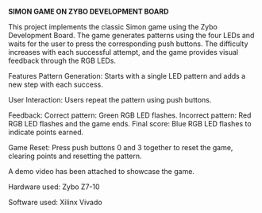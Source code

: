 **SIMON GAME ON ZYBO DEVELOPMENT BOARD** 

This project implements the classic Simon game using the Zybo Development Board. The game generates patterns using the four LEDs and waits for the user to press the corresponding push buttons. The difficulty increases with each successful attempt, and the game provides visual feedback through the RGB LEDs.

Features
Pattern Generation: Starts with a single LED pattern and adds a new step with each success.

User Interaction: Users repeat the pattern using push buttons.

Feedback:
Correct pattern: Green RGB LED flashes.
Incorrect pattern: Red RGB LED flashes and the game ends.
Final score: Blue RGB LED flashes to indicate points earned.

Game Reset: Press push buttons 0 and 3 together to reset the game, clearing points and resetting the pattern.

A demo video has been attached to showcase the game.

Hardware used: Zybo Z7-10

Software used: Xilinx Vivado
